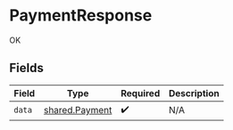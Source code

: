 # PaymentResponse

OK


## Fields

| Field                                            | Type                                             | Required                                         | Description                                      |
| ------------------------------------------------ | ------------------------------------------------ | ------------------------------------------------ | ------------------------------------------------ |
| `data`                                           | [shared.Payment](../../models/shared/payment.md) | :heavy_check_mark:                               | N/A                                              |
